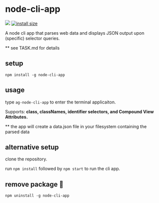 # node-cli-app
[![](https://img.shields.io/npm/v/node-cli-app.svg)](https://www.npmjs.com/package/node-cli-app)
[![install size](https://packagephobia.now.sh/badge?p=node-cli-app)](https://packagephobia.now.sh/result?p=node-cli-app)

A node cli app that parses web data and displays JSON output upon (specific) selector queries.

** see TASK.md for details


## setup
```
npm install -g node-cli-app
```


## usage

type `ag-node-cli-app` to enter the terminal applicaiton.

Supports: **class, classNames, identifier selectors, and Compound View Attributes.**

** the app will create a data.json file in your filesystem containing the parsed data



## alternative setup

clone the repository.

run `npm install` followed by `npm start` to run the cli app.


## remove package :wave:

```
npm uninstall -g node-cli-app
```
